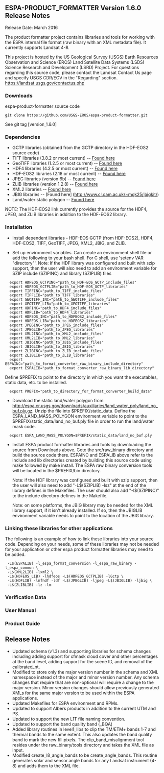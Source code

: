## ESPA-PRODUCT_FORMATTER Version 1.6.0 Release Notes
Release Date: March 2016

The product formatter project contains libraries and tools for working with the ESPA internal file format (raw binary with an XML metadata file). It currently supports Landsat 4-8.

This project is hosted by the US Geological Survey (USGS) Earth Resources Observation and Science (EROS) Land Satellite Data Systems (LSDS) Science Research and Development (LSRD) Project. For questions regarding this source code, please contact the Landsat Contact Us page and specify USGS CDR/ECV in the "Regarding" section. https://landsat.usgs.gov/contactus.php

### Downloads
espa-product-formatter source code

    git clone https://github.com/USGS-EROS/espa-product-formatter.git

See git tag [version_1.6.0]

### Dependencies
  * GCTP libraries (obtained from the GCTP directory in the HDF-EOS2 source code)
  * TIFF libraries (3.8.2 or most current) -- [Found here](ftp://ftp.remotesensing.org/pub/libtiff/)
  * GeoTIFF libraries (1.2.5 or most current) -- [Found here](ftp://ftp.remotesensing.org/pub/geotiff/libgeotiff/)
  * HDF4 libraries (4.2.5 or most current) -- [Found here](https://www.hdfgroup.org/ftp/HDF/releases/)
  * HDF-EOS2 libraries (2.18 or most current) -- [Found here](ftp://edhs1.gsfc.nasa.gov/edhs/hdfeos/latest_release/)
  * JPEG libraries (version 6b) -- [Found here](http://www.ijg.org/files/)
  * ZLIB libraries (version 1.2.8) -- [Found here](http://zlib.net/)
  * XML2 libraries -- [Found here](ftp://xmlsoft.org/libxml2/)
  * JBIG libraries -- [Found here] (http://www.cl.cam.ac.uk/~mgk25/jbigkit/)
  * Land/water static polygon -- [Found here](http://espa.cr.usgs.gov/downloads/auxiliaries/land_water_poly/land_no_buf.ply.gz)

NOTE: The HDF-EOS2 link currently provides the source for the HDF4, JPEG, and ZLIB libraries in addition to the HDF-EOS2 library.

### Installation
  * Install dependent libraries - HDF-EOS GCTP (from HDF-EOS2), HDF4, HDF-EOS2, TIFF, GeoTIFF, JPEG, XML2, JBIG, and ZLIB.

  * Set up environment variables.  Can create an environment shell file or add the following to your bash shell.  For C shell, use 'setenv VAR "directory"'.  Note: If the HDF library was configured and built with szip support, then the user will also need to add an environment variable for SZIP include (SZIPINC) and library (SZIPLIB) files.
  ```
    export HDFEOS_GCTPINC="path_to_HDF-EOS_GCTP_include_files"
    export HDFEOS_GCTPLIB="path_to_HDF-EOS_GCTP_libraries"
    export TIFFINC="path_to_TIFF_include_files"
    export TIFFLIB="path_to_TIFF_libraries"
    export GEOTIFF_INC="path_to_GEOTIFF_include_files"
    export GEOTIFF_LIB="path_to_GEOTIFF_libraries"
    export HDFINC="path_to_HDF4_include_files"
    export HDFLIB="path_to_HDF4_libraries"
    export HDFEOS_INC="path_to_HDFEOS2_include_files"
    export HDFEOS_LIB="path_to_HDFEOS2_libraries"
    export JPEGINC="path_to_JPEG_include_files"
    export JPEGLIB="path_to_JPEG_libraries"
    export XML2INC="path_to_XML2_include_files"
    export XML2LIB="path_to_XML2_libraries"
    export JBIGINC="path_to_JBIG_include_files"
    export JBIGLIB="path_to_JBIG_libraries"
    export ZLIBINC="path_to_ZLIB_include_files"
    export ZLIBLIB="path_to_ZLIB_libraries"    
    export ESPAINC="path_to_format_converter_raw_binary_include_directory"
    export ESPALIB="path_to_format_converter_raw_binary_lib_directory"
  ```
  Define $PREFIX to point to the directory in which you want the executables, static data, etc. to be installed.
  ```
    export PREFIX="path_to_directory_for_format_converter_build_data"
   ```

  * Download the static land/water polygon from http://espa.cr.usgs.gov/downloads/auxiliaries/land_water_poly/land_no_buf.ply.gz. Unzip the file into $PREFIX/static_data.  Define the ESPA_LAND_MASS_POLYGON environment variable to point to the $PREFIX/static_data/land_no_buf.ply file in order to run the land/water mask code.
  ```
    export ESPA_LAND_MASS_POLYGON=$PREFIX/static_data/land_no_buf.ply
  ```
  
* Install ESPA product formatter libraries and tools by downloading the source from Downloads above.  Goto the src/raw\_binary directory and build the source code there. ESPAINC and ESPALIB above refer to the include and lib directories created by building this source code using make followed by make install. The ESPA raw binary conversion tools will be located in the $PREFIX/bin directory.

  Note: if the HDF library was configured and built with szip support, then the user will also need to add "-L$(SZIPLIB) -lsz" at the end of the library defines in the Makefiles.  The user should also add "-I$(SZIPINC)" to the include directory defines in the Makefile.

  Note: on some platforms, the JBIG library may be needed for the XML library support, if it isn't already installed.  If so, then the JBIGLIB environment variable needs to point to the location of the JBIG library.

### Linking these libraries for other applications
The following is an example of how to link these libraries into your
source code. Depending on your needs, some of these libraries may not
be needed for your application or other espa product formatter libraries may need to be added.
```
 -L$(ESPALIB) -l_espa_format_conversion -l_espa_raw_binary -l_espa_common \
 -L$(XML2LIB) -lxml2 \
 -L$(HDFEOS_LIB) -lhdfeos -L$(HDFEOS_GCTPLIB) -lGctp \
 -L$(HDFLIB) -lmfhdf -ldf -L$(JPEGLIB) -ljpeg -L$(JBIGLIB) -ljbig \
 -L$(ZLIBLIB) -lz -lm
```

### Verification Data

### User Manual

### Product Guide


## Release Notes
  * Updated schema (v1.3) and supporting libraries for schema changes including adding support for cfmask cloud cover and other percentages at the band level, adding support for the scene ID, and removal of the calibrated_nt.
  * Modified to store only the major version number in the schema and XML namespace instead of the major and minor version number.  Any schema changes that require that are non-optional will require a change to the major version.  Minor version changes should allow previously generated XMLs for the same major version to be used within the ESPA applications.
  * Updated Makefiles for ESPA environment and RPMs.
  * Updated to support Albers products in addition to the current UTM and PS.
  * Updated to support the new L1T file naming convention.
  * Updated to support the band quality band (_BQA)
  * Added library routines in level1_libs to clip the TM/ETM+ bands 1-7 and thermal bands to the same extent.  This also updates the band quality band to mark the new fill pixels.  The clip_band_misalignment tool resides under the raw_binary/tools directory and takes the XML file as input.
  * Modified create_l8_angle_bands to be create_angle_bands.  This routine generates solar and sensor angle bands for any Landsat instrument (4-8) and adds them to the XML file.
